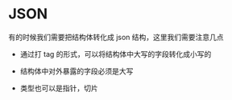 # JSON

有的时候我们需要把结构体转化成 json 结构，这里我们需要注意几点

- 通过打 tag 的形式，可以将结构体中大写的字段转化成小写的

- 结构体中对外暴露的字段必须是大写

- 类型也可以是指针，切片
